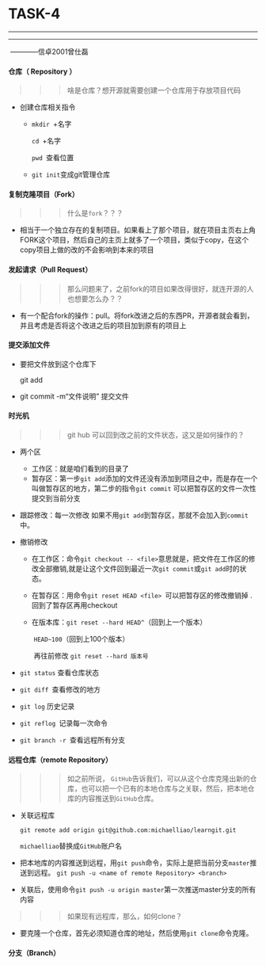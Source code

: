 # TASK-4

****

***

​																									————信卓2001曾仕磊

#### 仓库（ **Repository** ）

> > > 啥是仓库？想开源就需要创建一个仓库用于存放项目代码

* 创建仓库相关指令
  * `mkdir `+名字

    `cd `+名字

    `pwd `查看位置

  * `git init`变成git管理仓库     

####  **复制克隆项目（Fork）** 

> > >  什么是`fork`？？？

* 相当于一个独立存在的复制项目。如果看上了那个项目，就在项目主页右上角FORK这个项目，然后自己的主页上就多了一个项目，类似于copy，在这个copy项目上做的改的不会影响到本来的项目

####  **发起请求（Pull Request）** 

> > >  那么问题来了，之前fork的项目如果改得很好，就连开源的人也想要怎么办？？

* 有一个配合fork的操作：pull。将fork改进之后的东西PR，开源者就会看到，并且考虑是否将这个改进之后的项目加到原有的项目上

#### 提交添加文件

> > >

* 要把文件放到这个仓库下

  git add

* git commit -m“文件说明”   提交文件

#### 时光机

> > > git hub 可以回到改之前的文件状态，这又是如何操作的？

* 两个区

  * 工作区：就是咱们看到的目录了
  * 暂存区：第一步`git add`添加的文件还没有添加到项目之中，而是存在一个叫做暂存区的地方，第二步的指令`git commit` 可以把暂存区的文件一次性提交到当前分支

* 跟踪修改：每一次修改 如果不用`git add`到暂存区，那就不会加入到`commit`中。 

* 撤销修改

  * 在工作区：命令`git checkout -- <file>`意思就是，把文件在工作区的修改全部撤销,就是让这个文件回到最近一次`git commit`或`git add`时的状态。

  *  在暂存区：用命令`git reset HEAD <file> `可以把暂存区的修改撤销掉 .回到了暂存区再用checkout

  * 在版本库：`git reset --hard HEAD^`（回到上一个版本）

    ​					`HEAD~100`（回到上100个版本）

    ​					再往前修改 `git reset --hard 版本号` 

* `git status` 查看仓库状态

* `git diff `查看修改的地方

* `git log` 历史记录

* `git reflog `记录每一次命令

*  `git branch -r `查看远程所有分支 

#### 远程仓库（remote Repository）

> > > 如之前所说， `GitHub`告诉我们，可以从这个仓库克隆出新的仓库，也可以把一个已有的本地仓库与之关联，然后，把本地仓库的内容推送到`GitHub`仓库。 

* 关联远程库 

  ````
  git remote add origin git@github.com:michaelliao/learngit.git
  ````

   `michaelliao`替换成`GitHub`账户名 

*  把本地库的内容推送到远程，用`git push`命令，实际上是把当前分支`master`推送到远程。 `git push -u <name of remote Repository> <branch>`
* 关联后，使用命令`git push -u origin master`第一次推送master分支的所有内容

> > >如果现有远程库，那么，如何clone？

*  要克隆一个仓库，首先必须知道仓库的地址，然后使用`git clone`命令克隆。 

#### 分支（Branch）

> > >  



